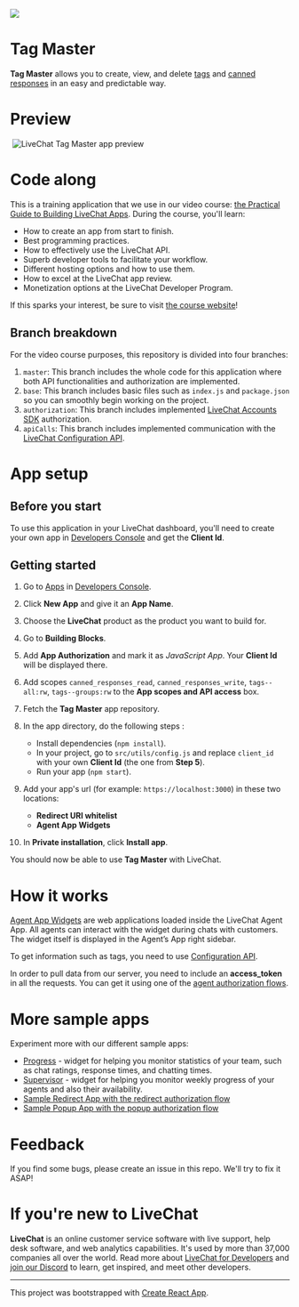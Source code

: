 ![](https://i.ibb.co/4mQ3f7G/tag-master-icon.png)

# Tag Master

<!--It's a simple application that shows how to create an Agent App extension with the use of the **LiveChat Rest API**.-->

**Tag Master** allows you to create, view, and delete [tags](https://www.livechatinc.com/kb/tagging-chats-and-tickets/) and [canned responses](https://www.livechatinc.com/kb/canned-responses/) in an easy and predictable way.

# Preview
​
![LiveChat Tag Master app preview](https://cdn.livechat-files.com/api/file/developers/img/dps/21351ec2-fa9f-4ee7-b9bb-df0af67aab56.png)

# Code along

This is a training application that we use in our video course: [the Practical Guide to Building LiveChat Apps](https://developers.livechat.com/building-apps-crash-course/). During the course, you'll learn:

- How to create an app from start to finish.
- Best programming practices.
- How to effectively use the LiveChat API.
- Superb developer tools to facilitate your workflow.
- Different hosting options and how to use them.
- How to excel at the LiveChat app review.
- Monetization options at the LiveChat Developer Program.

If this sparks your interest, be sure to visit [the course website](https://developers.livechat.com/building-apps-crash-course/)!

## Branch breakdown

For the video course purposes, this repository is divided into four branches:

1. `master`: This branch includes the whole code for this application where both API functionalities and authorization are implemented.
2. `base`: This branch includes basic files such as `index.js` and `package.json` so you can smoothly begin working on the project.
3. `authorization`: This branch includes implemented [LiveChat Accounts SDK](https://developers.livechat.com/docs/authorization/sign-in-with-livechat#accounts-sdk) authorization.
4. `apiCalls`: This branch includes implemented communication with the [LiveChat Configuration API](https://developers.livechat.com/docs/management/configuration-api).

# App setup

## Before you start

To use this application in your LiveChat dashboard, you'll need to create your own app in [Developers Console](https://developers.livechatinc.com/console) and get the **Client Id**.

## Getting started

1. Go to [Apps](https://developers.livechatinc.com/console/apps) in [Developers Console](https://developers.livechatinc.com/console).
2. Click **New App** and give it an **App Name**.
3. Choose the **LiveChat** product as the product you want to build for.
4. Go to **Building Blocks**.
5. Add **App Authorization** and mark it as _JavaScript App_. Your **Client Id** will be displayed there.
6. Add scopes `canned_responses_read`, `canned_responses_write`, `tags--all:rw`, `tags--groups:rw` to the **App scopes and API access** box.
7. Fetch the **Tag Master** app repository.
8. In the app directory, do the following steps :

   - Install dependencies (`npm install`).
   - In your project, go to `src/utils/config.js` and replace `client_id` with your own **Client Id** (the one from **Step 5**).
   - Run your app (`npm start`).

9. Add your app's url (for example: `https://localhost:3000`) in these two locations:

   - **Redirect URI whitelist**
   - **Agent App Widgets**

10. In **Private installation**, click **Install app**.

You should now be able to use **Tag Master** with LiveChat.

# How it works

[Agent App Widgets](https://developers.livechat.com/docs/extending-agent-app) are web applications loaded inside the LiveChat Agent App. All agents can interact with the widget during chats with customers. The widget itself is displayed in the Agent’s App right sidebar.

To get information such as tags, you need to use [Configuration API](https://developers.livechat.com/docs/management/configuration-api).

In order to pull data from our server, you need to include an **access_token** in all the requests. You can get it using one of the [agent authorization flows](https://developers.livechat.com/docs/authorization/agent-authorization).

# More sample apps

Experiment more with our different sample apps:
 - [Progress](https://github.com/livechat/progress-app) - widget for helping you monitor statistics of your team, such as chat ratings, response times, and chatting times.
 - [Supervisor](https://github.com/livechat/supervisor-app) - widget for helping you monitor weekly progress of your agents and also their availability.
 - [Sample Redirect App with the redirect authorization flow](https://github.com/livechat/sample-app-redirect-auth)
 - [Sample Popup App with the popup authorization flow](https://github.com/livechat/sample-app-popup-auth)

# Feedback

If you find some bugs, please create an issue in this repo. We'll try to fix it ASAP!

# If you're new to LiveChat

**LiveChat** is an online customer service software with live support, help desk software, and web analytics capabilities. It's used by more than 37,000 companies all over the world. Read more about [LiveChat for Developers](https://developers.livechatinc.com/) and [join our Discord](https://discord.com/invite/NcfJu3a9kM) to learn, get inspired, and meet other developers.

---

This project was bootstrapped with [Create React App](https://github.com/facebook/create-react-app).
